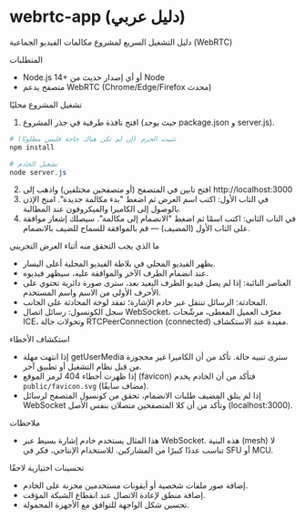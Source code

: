 # webrtc-app (دليل عربي)

دليل التشغيل السريع لمشروع مكالمات الفيديو الجماعية (WebRTC)

المتطلبات

- Node.js 14+ أو أي إصدار حديث من Node
- متصفح يدعم WebRTC (Chrome/Edge/Firefox محدث)

تشغيل المشروع محليًا

1. افتح نافذة طرفية في جذر المشروع (حيث يوجد package.json و server.js).

```powershell
# تثبيت الحزم (إن لم تكن هناك حاجة فليس مطلوبًا)
npm install

# تشغيل الخادم
node server.js
```

2. افتح تابين في المتصفح (أو متصفحين مختلفين) واذهب إلى http://localhost:3000
3. في التاب الأول: اكتب اسم العرض ثم اضغط "بدء مكالمة جديدة". امنح الإذن بالوصول إلى الكاميرا والميكروفون عند المطالبة.
4. في التاب الثاني: اكتب اسمًا ثم اضغط "الانضمام إلى مكالمة". سيصلك إشعار موافقة على التاب الأول (المضيف) — قم بالموافقة للسماح للضيف بالانضمام.

ما الذي يجب التحقق منه أثناء العرض التجريبي

- يظهر الفيديو المحلي في بلاطة الفيديو المحلية أعلى اليسار.
- عند انضمام الطرف الآخر والموافقة عليه، سيظهر فيديوه.
- العناصر النائبة: إذا لم يصل فيديو الطرف البعيد بعد، سترى صورة دائرية تحتوي على الأحرف الأولى من الاسم واسم المستخدم.
- المحادثة: الرسائل تنتقل عبر خادم الإشارة؛ تفقد لوحة المحادثة على الجانب.
- سجل الكونسول: رسائل اتصال WebSocket، معرّف العميل المعطى، مرشّحات ICE، وتحولات حالة RTCPeerConnection (connected) مفيدة عند الاستكشاف.

استكشاف الأخطاء

- إذا انتهت مهلة getUserMedia سترى تنبيه حالة. تأكد من أن الكاميرا غير محجوزة من قبل نظام التشغيل أو تطبيق آخر.
- إذا ظهرت أخطاء 404 لرمز الموقع (favicon) فتأكد من أن الخادم يخدم `public/favicon.svg` (مضاف سابقًا).
- إذا لم يتلق المضيف طلبات الانضمام، تحقق من كونسول المتصفح لرسائل WebSocket وتأكد من أن كلا المتصفحين متصلان بنفس الأصل (localhost:3000).

ملاحظات

- هذا المثال يستخدم خادم إشارة بسيط عبر WebSocket. هذه البنية (mesh) لا تناسب عددًا كبيرًا من المشاركين. للاستخدام الإنتاجي، فكر في SFU أو MCU.

تحسينات اختيارية لاحقًا

- إضافة صور ملفات شخصية أو أيقونات مستخدمين مخزنة على الخادم.
- إضافة منطق لإعادة الاتصال عند انقطاع الشبكة المؤقت.
- تحسين شكل الواجهة للتوافق مع الأجهزة المحمولة.
